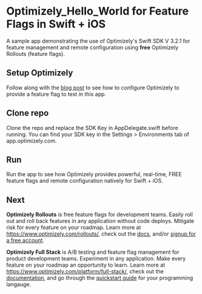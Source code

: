# Optimizely_Hello_World for Feature Flags in Swift + iOS
A sample app demonstrating the use of Optimizely's Swift SDK V 3.2.1 for feature management and remote configuration using **free** Optimizely Rollouts (feature flags).

## Setup Optimizely
Follow along with the [blog post](https://blog.optimizely.com/2020/02/24/powerful-feature-flags-in-swift-ios/) to see how to configure Optimizely to provide a feature flag to test in this app.

## Clone repo
Clone the repo and replace the SDK Key in AppDelegate.swift before running. You can find your SDK key in the Settings > Environments tab of app.optimizely.com.

## Run
Run the app to see how Optimizely provides powerful, real-time, FREE feature flags and remote configuration natively for Swift + iOS.

## Next
**Optimizely Rollouts** is free feature flags for development teams. Easily roll out and roll back features in any application without code deploys. Mitigate risk for every feature on your roadmap. Learn more at https://www.optimizely.com/rollouts/, check out the [docs](https://docs.developers.optimizely.com/rollouts/docs), and/or [signup for a free account](https://www.optimizely.com/rollouts/). 

**Optimizely Full Stack** is A/B testing and feature flag management for product development teams. Experiment in any application. Make every feature on your roadmap an opportunity to learn. Learn more at https://www.optimizely.com/platform/full-stack/, check out the [documentation](https://docs.developers.optimizely.com/full-stack/docs), and go through the [quickstart guide](https://docs.developers.optimizely.com/full-stack/docs/quickstarts) for your programming langauge.

